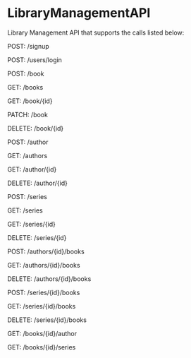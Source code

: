 # LibraryManagementAPI

Library Management API that supports the calls listed below:

POST: /signup

POST: /users/login

POST: /book

GET: /books

GET: /book/{id}

PATCH: /book

DELETE: /book/{id}

POST: /author

GET: /authors

GET: /author/{id}

DELETE: /author/{id}

POST: /series

GET: /series

GET: /series/{id}

DELETE: /series/{id}

POST: /authors/{id}/books

GET: /authors/{id}/books

DELETE: /authors/{id}/books

POST: /series/{id}/books

GET: /series/{id}/books

DELETE: /series/{id}/books

GET: /books/{id}/author

GET: /books/{id}/series
